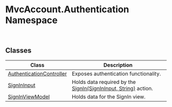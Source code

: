 MvcAccount.Authentication Namespace
===================================
 


Classes
-------

Class                         | Description                                                         
----------------------------- | ------------------------------------------------------------------- 
[AuthenticationController][1] | Exposes authentication functionality.                               
[SignInInput][2]              | Holds data required by the [SignIn(SignInInput, String)][3] action. 
[SignInViewModel][4]          | Holds data for the SignIn view.                                     

[1]: AuthenticationController/README.md
[2]: SignInInput/README.md
[3]: AuthenticationController/SignIn_1.md
[4]: SignInViewModel/README.md